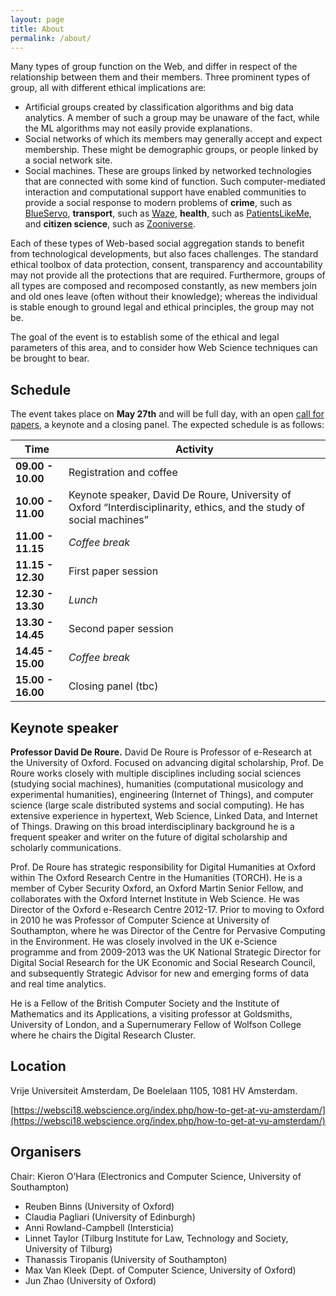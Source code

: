 ```yaml
---
layout: page
title: About
permalink: /about/
---
```


Many types of group function on the Web, and differ in respect of the relationship between them and their members. Three prominent types of group, all with different ethical implications are:

- Artificial groups created by classification algorithms and big data analytics. A member of such a group may be unaware of the fact, while the ML algorithms may not easily provide explanations.
- Social networks of which its members may generally accept and expect membership. These might be demographic groups, or people linked by a social network site.
- Social machines. These are groups linked by networked technologies that are connected with some kind of function. Such computer-mediated interaction and computational support have enabled communities to provide a social response to modern problems of **crime**, such as [BlueServo](http://www.blueservo.net/), **transport**, such as [Waze](https://www.waze.com/), **health**, such as [PatientsLikeMe](https://www.patientslikeme.com/), and **citizen science**, such as [Zooniverse](https://www.zooniverse.org/).

Each of these types of Web-based social aggregation stands to benefit from technological developments, but also faces challenges. The standard ethical toolbox of data protection, consent, transparency and accountability may not provide all the protections that are required. Furthermore, groups of all types are composed and recomposed constantly, as new members join and old ones leave (often without their knowledge); whereas the individual is stable enough to ground legal and ethical principles, the group may not be.

The goal of the event is to establish some of the ethical and legal parameters of this area, and to consider how Web Science techniques can be brought to bear.


## Schedule
The event takes place on **May 27th** and will be full day, with an open [call for papers](cfp.md), a keynote and a closing panel. 
The expected schedule is as follows:

| **Time** 	            | **Activity**            	                
|-----------------------|-------------------------------------	
| **09.00 - 10.00** 	  | Registration and coffee
| **10.00 - 11.00** 	  | Keynote speaker, David De Roure, University of Oxford “Interdisciplinarity, ethics, and the study of social machines”
| **11.00 - 11.15** 	  | *Coffee break*                        
| **11.15 - 12.30** 	  | First paper session
| **12.30 - 13.30** 	  | *Lunch*                              	
| **13.30 - 14.45** 	  | Second paper session
| **14.45 - 15.00** 	  | *Coffee break*                        
| **15.00 - 16.00** 	  | Closing panel (tbc)


## Keynote speaker

**Professor David De Roure.** David De Roure is Professor of e-Research at the University of Oxford. Focused on advancing digital scholarship, Prof. De Roure works closely with multiple disciplines including social sciences (studying social machines), humanities (computational musicology and experimental humanities), engineering (Internet of Things), and computer science (large scale distributed systems and social computing). He has extensive experience in hypertext, Web Science, Linked Data, and Internet of Things. Drawing on this broad interdisciplinary background he is a frequent speaker and writer on the future of digital scholarship and scholarly communications.

Prof. De Roure has strategic responsibility for Digital Humanities at Oxford within The Oxford Research Centre in the Humanities (TORCH). He is a member of Cyber Security Oxford, an Oxford Martin Senior Fellow, and collaborates with the Oxford Internet Institute in Web Science. He was Director of the Oxford e-Research Centre 2012-17. Prior to moving to Oxford in 2010 he was Professor of Computer Science at University of Southampton, where he was Director of the Centre for Pervasive Computing in the Environment. He was closely involved in the UK e-Science programme and from 2009-2013 was the UK National Strategic Director for Digital Social Research for the UK Economic and Social Research Council, and subsequently Strategic Advisor for new and emerging forms of data and real time analytics. 

He is a Fellow of the British Computer Society and the Institute of Mathematics and its Applications, a visiting professor at Goldsmiths, University of London, and a Supernumerary Fellow of Wolfson College where he chairs the Digital Research Cluster.


## Location
Vrije Universiteit Amsterdam, De Boelelaan 1105, 1081 HV Amsterdam.

[https://websci18.webscience.org/index.php/how-to-get-at-vu-amsterdam/](https://websci18.webscience.org/index.php/how-to-get-at-vu-amsterdam/)


## Organisers
Chair: Kieron O’Hara (Electronics and Computer Science, University of Southampton)

- Reuben Binns (University of Oxford)
- Claudia Pagliari (University of Edinburgh)
- Anni Rowland-Campbell (Intersticia)
- Linnet Taylor (Tilburg Institute for Law, Technology and Society, University of Tilburg)
- Thanassis Tiropanis (University of Southampton)
- Max Van Kleek (Dept. of Computer Science, University of Oxford)
- Jun Zhao (University of Oxford)
